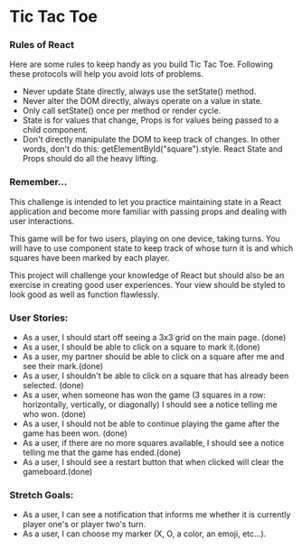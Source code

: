 # Tic Tac Toe

### Rules of React

Here are some rules to keep handy as you build Tic Tac Toe. Following these protocols will help you avoid lots of problems.

- Never update State directly, always use the setState() method.
- Never alter the DOM directly, always operate on a value in state.
- Only call setState() once per method or render cycle.
- State is for values that change, Props is for values being passed to a child component.
- Don't directly manipulate the DOM to keep track of changes. In other words, don't do this: getElementById("square").style. React State and Props should do all the heavy lifting.

### Remember...

This challenge is intended to let you practice maintaining state in a React application and become more familiar with passing props and dealing with user interactions.

This game will be for two users, playing on one device, taking turns. You will have to use component state to keep track of whose turn it is and which squares have been marked by each player.

This project will challenge your knowledge of React but should also be an exercise in creating good user experiences. Your view should be styled to look good as well as function flawlessly.

### User Stories:
- As a user, I should start off seeing a 3x3 grid on the main page. (done)
- As a user, I should be able to click on a square to mark it.(done)
- As a user, my partner should be able to click on a square after me and see their mark.(done)
- As a user, I shouldn't be able to click on a square that has already been selected. (done)
- As a user, when someone has won the game (3 squares in a row: horizontally, vertically, or diagonally) I should see a notice telling me who won. (done)
- As a user, I should not be able to continue playing the game after the game has been won. (done)
- As a user, if there are no more squares available, I should see a notice telling me that the game has ended.(done)
- As a user, I should see a restart button that when clicked will clear the gameboard.(done)

### Stretch Goals:
- As a user, I can see a notification that informs me whether it is currently player one's or player two's turn.
- As a user, I can choose my marker (X, O, a color, an emoji, etc...).
